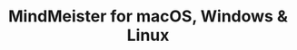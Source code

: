 ---
name: MindMeister
url: 'https://www.mindmeister.com'
category: Productivity
title: 'MindMeister for macOS, Windows & Linux'
key: mindmeister

---